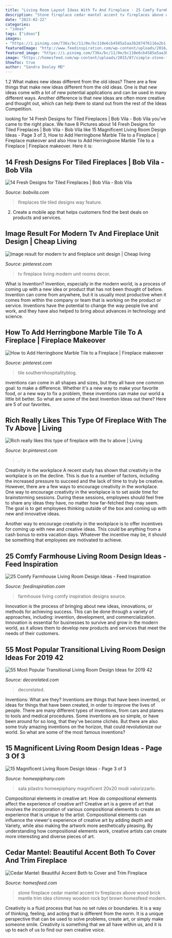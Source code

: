 ```yaml
---
title: "Living Room Layout Ideas With Tv And Fireplace - 25 Comfy Farmhouse Living Room Design Ideas"
description: "Stone fireplace cedar mantel accent tv fireplaces above wood brick mantle trim idea chimney wooden rock byt brown homesfeed modern"
date: "2023-02-22"
categories:
- "ideas"
tags: ["ideas"]
images:
- "https://i.pinimg.com/736x/bc/11/0e/bc110e6cb4585a5aa3b287476116a2b1.jpg"
featuredImage: "http://www.feedinspiration.com/wp-content/uploads/2016/03/Farmhouse-Living-Room-Designs-12.jpg"
featured_image: "https://i.pinimg.com/736x/bc/11/0e/bc110e6cb4585a5aa3b287476116a2b1.jpg"
image: "https://homesfeed.com/wp-content/uploads/2015/07/simple-stone-fireplace-idea-with-cedar-accent-above-the-arched-style-with-television-set-upon-brown-glossy-flooring-idea.jpg"
ShowToc: true
author: "Sandra Dooley MD"
---
```



1.2 What makes new ideas different from the old ideas?
There are a few things that make new ideas different from the old ideas. One is that new ideas come with a lot of new potential applications and can be used in many different ways. Another difference is that new ideas are often more creative and thought out, which can help them to stand out from the rest of the Ideas Competition.

	

		
looking for 14 Fresh Designs for Tiled Fireplaces | Bob Vila - Bob Vila you've came to the right place. We have 8 Pictures about 14 Fresh Designs for Tiled Fireplaces | Bob Vila - Bob Vila like 15 Magnificent Living Room Design Ideas - Page 3 of 3, How to Add Herringbone Marble Tile to a Fireplace | Fireplace makeover and also How to Add Herringbone Marble Tile to a Fireplace | Fireplace makeover. Here it is:
		
    
## 14 Fresh Designs For Tiled Fireplaces | Bob Vila - Bob Vila

<img loading=lazy src="https://s3-production.bobvila.com/slides/35630/original/Tiled_Fireplaces_Ideas_Daltile_Memoir_Tile.jpeg?1580133736" onerror="this.onerror=null;this.src='https://tse4.mm.bing.net/th?id=OIP.t_3hSm-2l3DGJZpQv5Pd3AHaJ4&amp;pid=15.1';" alt="14 Fresh Designs for Tiled Fireplaces | Bob Vila - Bob Vila">

_Source: bobvila.com_

>fireplaces tile tiled designs way feature. 

	

2. Create a mobile app that helps customers find the best deals on products and services.

    
## Image Result For Modern Tv And Fireplace Unit Design | Cheap Living

<img loading=lazy src="https://i.pinimg.com/736x/bc/11/0e/bc110e6cb4585a5aa3b287476116a2b1.jpg" onerror="this.onerror=null;this.src='https://tse3.mm.bing.net/th?id=OIP.fyjwXoVEXG-gUAEWdQa2UwHaJ3&amp;pid=15.1';" alt="Image result for modern tv and fireplace unit design | Cheap living">

_Source: pinterest.com_

>tv fireplace living modern unit rooms decor. 

	

What is Invention?
Invention, especially in the modern world, is a process of coming up with a new idea or product that has not been thought of before. Invention can come from anywhere, but it is usually most productive when it comes from within the company or team that is working on the product or service. Inventions have the potential to change the way people live and work, and they have also helped to bring about advances in technology and science.

    
## How To Add Herringbone Marble Tile To A Fireplace | Fireplace Makeover

<img loading=lazy src="https://i.pinimg.com/736x/6b/f3/9a/6bf39aec466703278256fb65cf348b87.jpg" onerror="this.onerror=null;this.src='https://tse2.mm.bing.net/th?id=OIP.-QrFtTkeAbfjbOd6UQOjlwHaJ3&amp;pid=15.1';" alt="How to Add Herringbone Marble Tile to a Fireplace | Fireplace makeover">

_Source: pinterest.com_

>tile southernhospitalityblog. 

	

inventions can come in all shapes and sizes, but they all have one common goal: to make a difference. Whether it's a new way to make your favorite food, or a new way to fix a problem, these inventions can make our world a little bit better. So what are some of the best Invention Ideas out there? Here are 5 of our favorites.

    
## Rich Really Likes This Type Of Fireplace With The Tv Above | Living

<img loading=lazy src="https://i.pinimg.com/736x/35/02/ca/3502cabd1a4af8572981ab3b22693b0b.jpg" onerror="this.onerror=null;this.src='https://tse2.mm.bing.net/th?id=OIP.1ocQREa_zwOMaa_ZTIqZzQHaNK&amp;pid=15.1';" alt="Rich really likes this type of fireplace with the tv above | Living">

_Source: br.pinterest.com_

>. 

	

Creativity in the workplace
A recent study has shown that creativity in the workplace is on the decline. This is due to a number of factors, including the increased pressure to succeed and the lack of time to truly be creative. However, there are a few ways to encourage creativity in the workplace.
One way to encourage creativity in the workplace is to set aside time for brainstorming sessions. During these sessions, employees should feel free to share any ideas they have, no matter how far-fetched they may seem. The goal is to get employees thinking outside of the box and coming up with new and innovative ideas.

Another way to encourage creativity in the workplace is to offer incentives for coming up with new and creative ideas. This could be anything from a cash bonus to extra vacation days. Whatever the incentive may be, it should be something that employees are motivated to achieve.

    
## 25 Comfy Farmhouse Living Room Design Ideas - Feed Inspiration

<img loading=lazy src="http://www.feedinspiration.com/wp-content/uploads/2016/03/Farmhouse-Living-Room-Designs-12.jpg" onerror="this.onerror=null;this.src='https://tse4.mm.bing.net/th?id=OIP.hNBFjvMWLeLhb6lVGQTmDQHaKg&amp;pid=15.1';" alt="25 Comfy Farmhouse Living Room Design Ideas - Feed Inspiration">

_Source: feedinspiration.com_

>farmhouse living comfy inspiration designs source. 

	

Innovation is the process of bringing about new ideas, innovations, or methods for achieving success. This can be done through a variety of approaches, including: invention, development, and commercialization. Innovation is essential for businesses to survive and grow in the modern world, as it allows them to develop new products and services that meet the needs of their customers.

    
## 55 Most Popular Transitional Living Room Design Ideas For 2019 42

<img loading=lazy src="https://i0.wp.com/decorelated.com/wp-content/uploads/2019/03/55-Most-Popular-Transitional-Living-Room-Design-Ideas-for-2019-42.jpg?fit=948%2C1422&amp;ssl=1" onerror="this.onerror=null;this.src='https://tse1.mm.bing.net/th?id=OIP.DmtWH32MsUCgsVfbv9E1wAHaLH&amp;pid=15.1';" alt="55 Most Popular Transitional Living Room Design Ideas for 2019 42">

_Source: decorelated.com_

>decorelated. 

	

Inventions: What are they?
Inventions are things that have been invented, or ideas for things that have been created, in order to improve the lives of people. There are many different types of inventions, from cars and planes to tools and medical procedures. Some inventions are so simple, or have been around for so long, that they've become clichés. But there are also some truly amazing inventions on the horizon, that could revolutionize our world. So what are some of the most famous inventions?

    
## 15 Magnificent Living Room Design Ideas - Page 3 Of 3

<img loading=lazy src="https://homeepiphany.com/wp-content/uploads/2017/09/living-rooms_412.jpg" onerror="this.onerror=null;this.src='https://tse3.mm.bing.net/th?id=OIP.rDg2pcTUbWkY3n8AE9yd6wHaJ4&amp;pid=15.1';" alt="15 Magnificent Living Room Design Ideas - Page 3 of 3">

_Source: homeepiphany.com_

>sala pilastro homeepiphany magnificent 20x20 modi valorizzarlo. 

	

Compositional elements in creative art: How do compositional elements affect the experience of creative art?
Creative art is a genre of art that involves the incorporation of various compositional elements to create an experience that is unique to the artist. Compositional elements can influence the viewer's experience of creative art by adding depth and Variety, while also making the artwork more aesthetically pleasing. By understanding how compositional elements work, creative artists can create more interesting and diverse pieces of art.

    
## Cedar Mantel: Beautiful Accent Both To Cover And Trim Fireplace

<img loading=lazy src="https://homesfeed.com/wp-content/uploads/2015/07/simple-stone-fireplace-idea-with-cedar-accent-above-the-arched-style-with-television-set-upon-brown-glossy-flooring-idea.jpg" onerror="this.onerror=null;this.src='https://tse1.mm.bing.net/th?id=OIP.JjrS_uJ9LPL_FtMd9Ag7EQHaJ1&amp;pid=15.1';" alt="Cedar Mantel: Beautiful Accent Both to Cover and Trim Fireplace">

_Source: homesfeed.com_

>stone fireplace cedar mantel accent tv fireplaces above wood brick mantle trim idea chimney wooden rock byt brown homesfeed modern. 

	

Creativity is a fluid process that has no set rules or boundaries. It is a way of thinking, feeling, and acting that is different from the norm. It is a unique perspective that can be used to solve problems, create art, or simply make someone smile. Creativity is something that we all have within us, and it is up to each of us to find our own creative voice.

